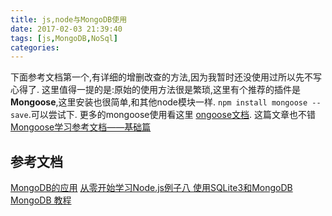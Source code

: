```yaml
---
title: js,node与MongoDB使用
date: 2017-02-03 21:39:40
tags: [js,MongoDB,NoSql]
categories:
---
```


下面参考文档第一个,有详细的增删改查的方法,因为我暂时还没使用过所以先不写心得了.
这里值得一提的是:原始的使用方法很是繁琐,这里有个推荐的插件是 **Mongoose**,这里安装也很简单,和其他node模块一样. `npm install mongoose --save`.可以尝试下.
更多的mongoose使用看这里 [ongoose文档](http://www.nodeclass.com/api/mongoose.html).
这篇文章也不错 [Mongoose学习参考文档——基础篇](http://cnodejs.org/topic/504b4924e2b84515770103dd)

## 参考文档
[MongoDB的应用](http://javascript.ruanyifeng.com/nodejs/mongodb.html)
[从零开始学习Node.js例子八 使用SQLite3和MongoDB](http://www.cnblogs.com/EricaMIN1987_IT/p/3654826.html)
[MongoDB 教程](http://www.runoob.com/mongodb/mongodb-window-install.html)

